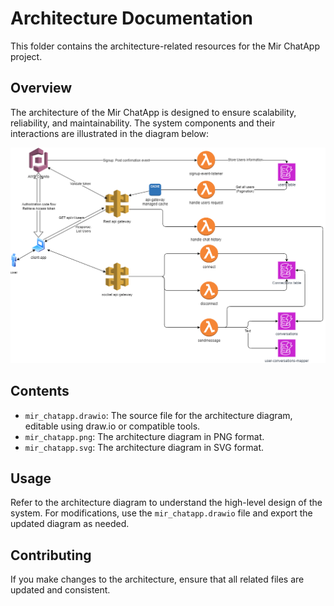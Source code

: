 # Architecture Documentation

This folder contains the architecture-related resources for the Mir ChatApp project.

## Overview
The architecture of the Mir ChatApp is designed to ensure scalability, reliability, and maintainability. The system components and their interactions are illustrated in the diagram below:

![Architecture Diagram](/mir_chatapp.png)

## Contents
- `mir_chatapp.drawio`: The source file for the architecture diagram, editable using draw.io or compatible tools.
- `mir_chatapp.png`: The architecture diagram in PNG format.
- `mir_chatapp.svg`: The architecture diagram in SVG format.

## Usage
Refer to the architecture diagram to understand the high-level design of the system. For modifications, use the `mir_chatapp.drawio` file and export the updated diagram as needed.

## Contributing
If you make changes to the architecture, ensure that all related files are updated and consistent.
